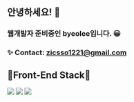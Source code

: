 ## 안녕하세요! 👋

### 웹개발자 준비중인 byeolee입니다. 😀

### ✨ Contact: zicsso1221@gmail.com

## 💎Front-End Stack💎   
![](https://img.shields.io/badge/HTML5-E34F26?style=flat-square&logo=HTML5&logoColor=white)
![](https://img.shields.io/badge/CSS3-1572B6?style=flat-square&logo=CSS3&logoColor=white)
![](https://img.shields.io/badge/JavaScript-F7DF1E?style=flat-square&logo=JavaScript&logoColor=white)
<!--
**byeolee1221/byeolee1221** is a ✨ _special_ ✨ repository because its `README.md` (this file) appears on your GitHub profile.

Here are some ideas to get you started:

- 🔭 I’m currently working on ...
- 🌱 I’m currently learning ...
- 👯 I’m looking to collaborate on ...
- 🤔 I’m looking for help with ...
- 💬 Ask me about ...
- 📫 How to reach me: ...
- 😄 Pronouns: ...
- ⚡ Fun fact: ...
-->
